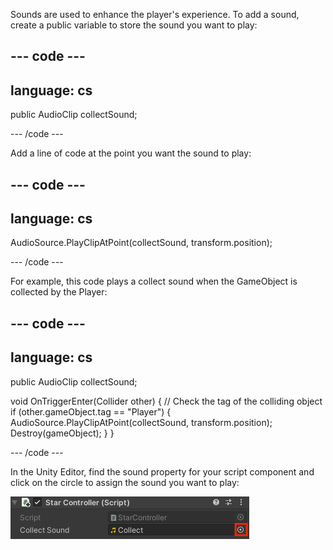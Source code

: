 Sounds are used to enhance the player's experience. To add a sound, create a public variable to store the sound you want to play:

--- code ---
---
language: cs
---

public AudioClip collectSound;

--- /code ---

Add a line of code at the point you want the sound to play:

--- code ---
---
language: cs
---

AudioSource.PlayClipAtPoint(collectSound, transform.position);

--- /code ---

For example, this code plays a collect sound when the GameObject is collected by the Player:

--- code ---
---
language: cs
---

public AudioClip collectSound;

void OnTriggerEnter(Collider other)
{
    // Check the tag of the colliding object
    if (other.gameObject.tag == "Player")
    {
        AudioSource.PlayClipAtPoint(collectSound, transform.position);
        Destroy(gameObject);
    }
}
    
--- /code ---

In the Unity Editor, find the sound property for your script component and click on the circle to assign the sound you want to play:

![The Inspector window with the sound 'Collect' in the Collect Sound variable and the circle to the right highlighted.](images/collect-sound-property.png)

